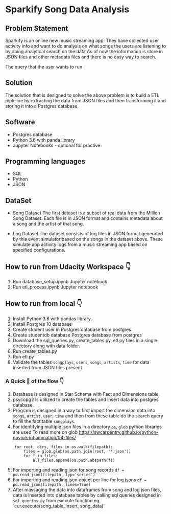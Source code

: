 # Sparkify Song Data Analysis

## Problem Statement

Sparkify is an online new music streaming app. They have collected user activity info
and want to do analysis on what songs the users are listening to by doing analytical 
search on the data.As of now the information is store in JSON files and other metadata 
files and there is no easy way to search.

The query that the user wants to run 

## Solution

The solution that is designed to solve the above problem is to build a ETL pipleline by 
extracting the data from JSON files and then transforming it and storing it into a Postgres 
database.

## Software 

*  Postgres database
*  Python 3.6 with panda library
*  Jupyter Notebooks - optional for practive

## Programming languages

*  SQL
*  Python
*  JSON

## DataSet

*  Song Dataset
    The first dataset is a subset of real data from the Million Song Dataset. Each file is in 
    JSON format and contains metadata about a song and the artist of that song.
    
*  Log Dataset
    The  dataset consists of log files in JSON format generated by this event simulator based on
    the songs in the dataset above. These simulate app activity logs from a music streaming app 
    based on specified  configurations.

## How to run from Udacity Workspace  :point_down:

1. Run database_setup.ipynb Jupyter notebook
2. Run etl_process.ipynb Jupyter notebook


## How to run from local  :point_down:

1. Install Python 3.6 with pandas library.  
2. Install Postgres 10 database
3. Create student user in Postgres database from postgres
4. Create studentdb database Postgres database from postgres
5. Download the sql_queries.py, create_tables.py, etl.py files in a single directory along with data
    folder.
6. Run create_tables.py
7. Run etl.py
8. Validate the tables `songplays`, `users`, `songs`, `artists`, `time` for data inserted from
    JSON files present

### A Quick :runner: of the flow  :point_down:

1. Database is designed in Star Schema with Fact and Dimensions table.
2. psycopg2 is utilized to create the tables and insert data into postgres database.
3. Program is designed in a way to first import the dimension data into `songs`, `artist`, `user`, `time` and then
    from these table do the search query to fill the fact table `songplays`.
4. For identifying multiple json files in a directory `os`, `glob` python libraries are used
  To read more on glob https://swcarpentry.github.io/python-novice-inflammation/04-files/


```
    for root, dirs, files in os.walk(filepath):
        files = glob.glob(os.path.join(root, '*.json'))
        for f in files:
            all_files.append(os.path.abspath(f))
 ```
  
 5. For importing and reading json for song records `df = pd.read_json(filepath, typ='series') `
 6. For importing and reading json object per line for log jsons `df = pd.read_json(filepath, lines=True) `
 7. After massaging the data into dataframes from song and log json files, data is inserted into
    database tables by calling sql queries designed in `sql_queries.py` from execute function
    eg. `cur.execute(song_table_insert, song_data)'


